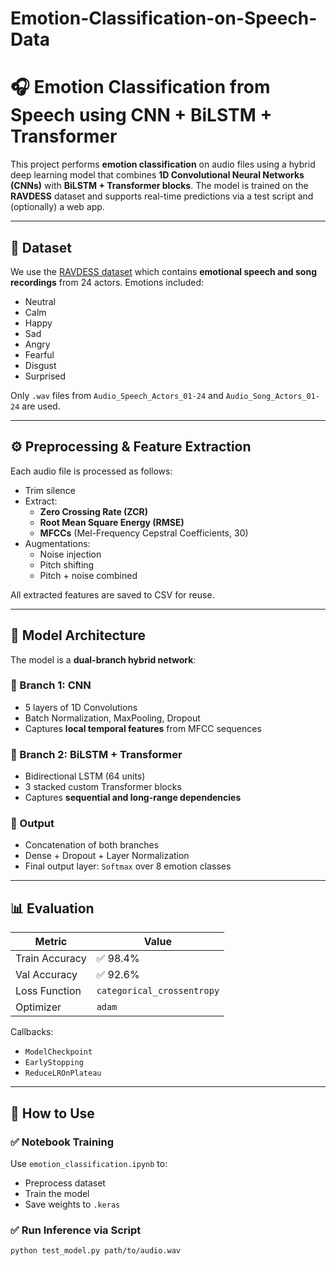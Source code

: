 # Emotion-Classification-on-Speech-Data
# 🎧 Emotion Classification from Speech using CNN + BiLSTM + Transformer

This project performs **emotion classification** on audio files using a hybrid deep learning model that combines **1D Convolutional Neural Networks (CNNs)** with **BiLSTM + Transformer blocks**. The model is trained on the **RAVDESS** dataset and supports real-time predictions via a test script and (optionally) a web app.

---

## 📁 Dataset

We use the [RAVDESS dataset](https://zenodo.org/record/1188976) which contains **emotional speech and song recordings** from 24 actors. Emotions included:

- Neutral
- Calm
- Happy
- Sad
- Angry
- Fearful
- Disgust
- Surprised

Only `.wav` files from `Audio_Speech_Actors_01-24` and `Audio_Song_Actors_01-24` are used.

---

## ⚙️ Preprocessing & Feature Extraction

Each audio file is processed as follows:

- Trim silence
- Extract:
  - **Zero Crossing Rate (ZCR)**
  - **Root Mean Square Energy (RMSE)**
  - **MFCCs** (Mel-Frequency Cepstral Coefficients, 30)
- Augmentations:
  - Noise injection
  - Pitch shifting
  - Pitch + noise combined

All extracted features are saved to CSV for reuse.

---

## 🧠 Model Architecture

The model is a **dual-branch hybrid network**:

### 🔹 Branch 1: CNN
- 5 layers of 1D Convolutions
- Batch Normalization, MaxPooling, Dropout
- Captures **local temporal features** from MFCC sequences

### 🔹 Branch 2: BiLSTM + Transformer
- Bidirectional LSTM (64 units)
- 3 stacked custom Transformer blocks
- Captures **sequential and long-range dependencies**

### 🔹 Output
- Concatenation of both branches
- Dense + Dropout + Layer Normalization
- Final output layer: `Softmax` over 8 emotion classes

---

## 📊 Evaluation

| Metric        | Value        |
|---------------|--------------|
| Train Accuracy| ✅ 98.4%      |
| Val Accuracy  | ✅ 92.6%      |
| Loss Function | `categorical_crossentropy` |
| Optimizer     | `adam`       |

Callbacks:
- `ModelCheckpoint`
- `EarlyStopping`
- `ReduceLROnPlateau`

---

## 🧪 How to Use

### ✅ Notebook Training
Use `emotion_classification.ipynb` to:
- Preprocess dataset
- Train the model
- Save weights to `.keras`

### ✅ Run Inference via Script

```bash
python test_model.py path/to/audio.wav

